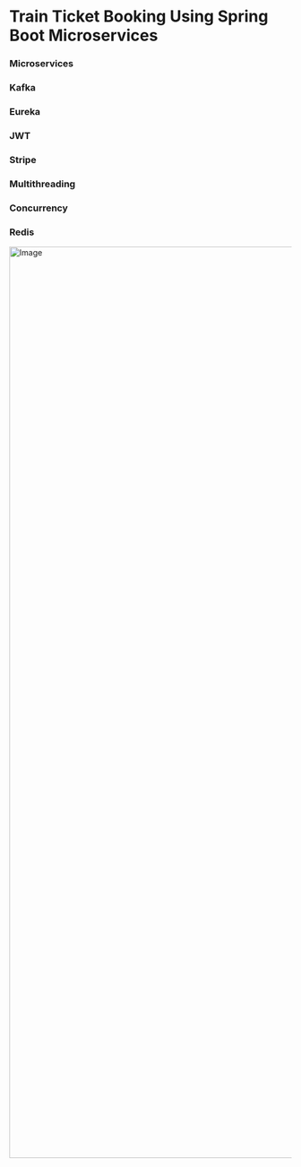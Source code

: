 # Train Ticket Booking Using Spring Boot Microservices


### Microservices
### Kafka
### Eureka
### JWT
### Stripe
### Multithreading
### Concurrency
### Redis






<img width="3840" height="1627" alt="Image" src="https://github.com/user-attachments/assets/5ddc05c8-1780-4813-b5c2-8b6877adba06" />
